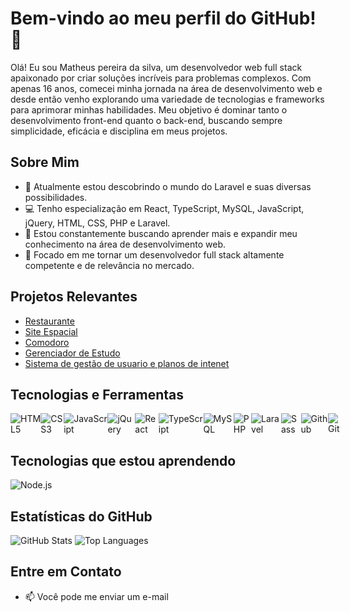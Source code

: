 # Bem-vindo ao meu perfil do GitHub! 👋

Olá! Eu sou Matheus pereira da silva, um desenvolvedor web full stack apaixonado por criar soluções incríveis para problemas complexos. Com apenas 16 anos, comecei minha jornada na área de desenvolvimento web e desde então venho explorando uma variedade de tecnologias e frameworks para aprimorar minhas habilidades. Meu objetivo é dominar tanto o desenvolvimento front-end quanto o back-end, buscando sempre simplicidade, eficácia e disciplina em meus projetos.

## Sobre Mim

- 🌱 Atualmente estou descobrindo o mundo do Laravel e suas diversas possibilidades.
- 💻 Tenho especialização em React, TypeScript, MySQL, JavaScript, jQuery, HTML, CSS, PHP e Laravel.
- 🚀 Estou constantemente buscando aprender mais e expandir meu conhecimento na área de desenvolvimento web.
- 🎯 Focado em me tornar um desenvolvedor full stack altamente competente e de relevância no mercado.

## Projetos Relevantes

- [Restaurante](https://github.com/Matheus1415/restaurante)
- [Site Espacial](https://github.com/Matheus1415/siteEspacial)
- [Comodoro](https://github.com/Matheus1415/Comodoro)
- [Gerenciador de Estudo](https://github.com/Matheus1415/gerenciador-de-estudo)
- [Sistema de gestão de usuario e planos de intenet](https://github.com/Matheus1415/SmartTelecon)

## Tecnologias e Ferramentas

<div style="display: flex;">
    <img src="https://skillicons.dev/icons?i=html" alt="HTML5">
    <img src="https://skillicons.dev/icons?i=css" alt="CSS3">
    <img src="https://skillicons.dev/icons?i=js" alt="JavaScript">
    <img src="https://skillicons.dev/icons?i=jquery" alt="jQuery">
    <img src="https://skillicons.dev/icons?i=react" alt="React">
    <img src="https://skillicons.dev/icons?i=ts" alt="TypeScript">
    <img src="https://skillicons.dev/icons?i=mysql" alt="MySQL">
    <img src="https://skillicons.dev/icons?i=php" alt="PHP">
    <img src="https://skillicons.dev/icons?i=laravel" alt="Laravel">
    <img src="https://skillicons.dev/icons?i=sass" alt="Sass">
    <img src="https://skillicons.dev/icons?i=github" alt="Github">
    <img src="https://skillicons.dev/icons?i=git" alt="Git">
</div>

## Tecnologias que estou aprendendo

<div style="display: flex;">
    <img src="https://skillicons.dev/icons?i=nodejs" alt="Node.js">
</div>


## Estatísticas do GitHub

![GitHub Stats](https://github-readme-stats.vercel.app/api?username=Matheus1415&count_private=true&show_icons=true&theme=github_dark&hide=contribs,issues)
![Top Languages](https://github-readme-stats.vercel.app/api/top-langs/?username=Matheus1415&layout=compact&count_private=true&show_icons=true&theme=github_dark)

## Entre em Contato

- 📫 Você pode me enviar um e-mail
